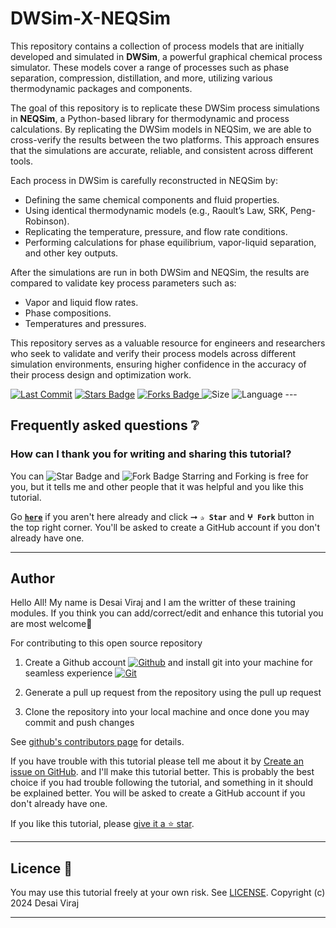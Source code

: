 # DWSim-X-NEQSim

This repository contains a collection of process models that are initially developed and simulated in **DWSim**, a powerful graphical chemical process simulator. These models cover a range of processes such as phase separation, compression, distillation, and more, utilizing various thermodynamic packages and components.

The goal of this repository is to replicate these DWSim process simulations in **NEQSim**, a Python-based library for thermodynamic and process calculations. By replicating the DWSim models in NEQSim, we are able to cross-verify the results between the two platforms. This approach ensures that the simulations are accurate, reliable, and consistent across different tools.

Each process in DWSim is carefully reconstructed in NEQSim by:
- Defining the same chemical components and fluid properties.
- Using identical thermodynamic models (e.g., Raoult’s Law, SRK, Peng-Robinson).
- Replicating the temperature, pressure, and flow rate conditions.
- Performing calculations for phase equilibrium, vapor-liquid separation, and other key outputs.

After the simulations are run in both DWSim and NEQSim, the results are compared to validate key process parameters such as:
- Vapor and liquid flow rates.
- Phase compositions.
- Temperatures and pressures.

This repository serves as a valuable resource for engineers and researchers who seek to validate and verify their process models across different simulation environments, ensuring higher confidence in the accuracy of their process design and optimization work.

<p align="left">
<a href="https://github.com/virajdesai0309/DWSIM-Repo"><img src="https://img.shields.io/static/v1?logo=github&label=Originator&message=virajdesai0309&color=ff3300" alt="Last Commit"/></a>
<a href="https://github.com/virajdesai0309/DWSim-X-NEQSim/stargazers"><img src="https://img.shields.io/github/stars/virajdesai0309/DWSim-X-NEQSim.svg?colorB=1a53ff" alt="Stars Badge"/></a>
<a href="https://github.com/virajdesai0309/DWSim-X-NEQSim/network/members"><img src="https://img.shields.io/github/forks/virajdesai0309/DWSim-X-NEQSim" alt="Forks Badge"/> </a>
<img src="https://img.shields.io/github/repo-size/virajdesai0309/DWSim-X-NEQSim.svg?colorB=CC66FF&style=flat" alt="Size"/>
<img src="https://img.shields.io/github/languages/top/virajdesai0309/DWSim-X-NEQSim.svg?colorB=996600&style=flat" alt="Language"/></a>
---

## Frequently asked questions ❔

### How can I thank you for writing and sharing this tutorial?

You can <img src="https://img.shields.io/static/v1?label=%E2%AD%90 Star &message=if%20useful&style=style=flat&color=blue" alt="Star Badge"/> and <img src="https://img.shields.io/static/v1?label=%E2%B5%96 Fork &message=if%20useful&style=style=flat&color=blue" alt="Fork Badge"/> Starring and Forking is free for you, but it tells me and other people that it was helpful and you like this tutorial.

Go [**`here`**](https://github.com/virajdesai0309/DWSim-X-NEQSim) if you aren't here already and click ➞ **`✰ Star`** and **`ⵖ Fork`** button in the top right corner. You'll be asked to create a GitHub account if you don't already have one.

---

## Author

Hello All! My name is Desai Viraj and I am the writter of these training modules. If you think you can add/correct/edit and enhance this tutorial you are most welcome🙏


For contributing to this open source repository 

1. Create a Github account [![Github](https://img.shields.io/badge/Github-181717.svg?&style=flate&logo=Github&logoColor=white)](https://github.com/) and install git into your machine for seamless experience [![Git](https://img.shields.io/badge/Git-F05032.svg?&style=flate&logo=Git&logoColor=white)](https://git-scm.com/)

2. Generate a pull up request from the repository using the pull up request

3. Clone the repository into your local machine and once done you may commit and push changes

See [github's contributors page](https://github.com/virajdesai0309/DWSim-X-NEQSim/graphs/contributors) for details.

If you have trouble with this tutorial please tell me about it by [Create an issue on GitHub](https://github.com/virajdesai0309/DWSim-Repo/issues/new). and I'll make this tutorial better. This is probably the best choice if you had trouble following the tutorial, and something in it should be explained better. You will be asked to create a GitHub account if you don't already have one.

If you like this tutorial, please [give it a ⭐ star](https://github.com/virajdesai0309/DWSim-X-NEQSim).

------------

## Licence 📜

You may use this tutorial freely at your own risk. See [LICENSE](./LICENSE).
Copyright (c) 2024 Desai Viraj

------------
